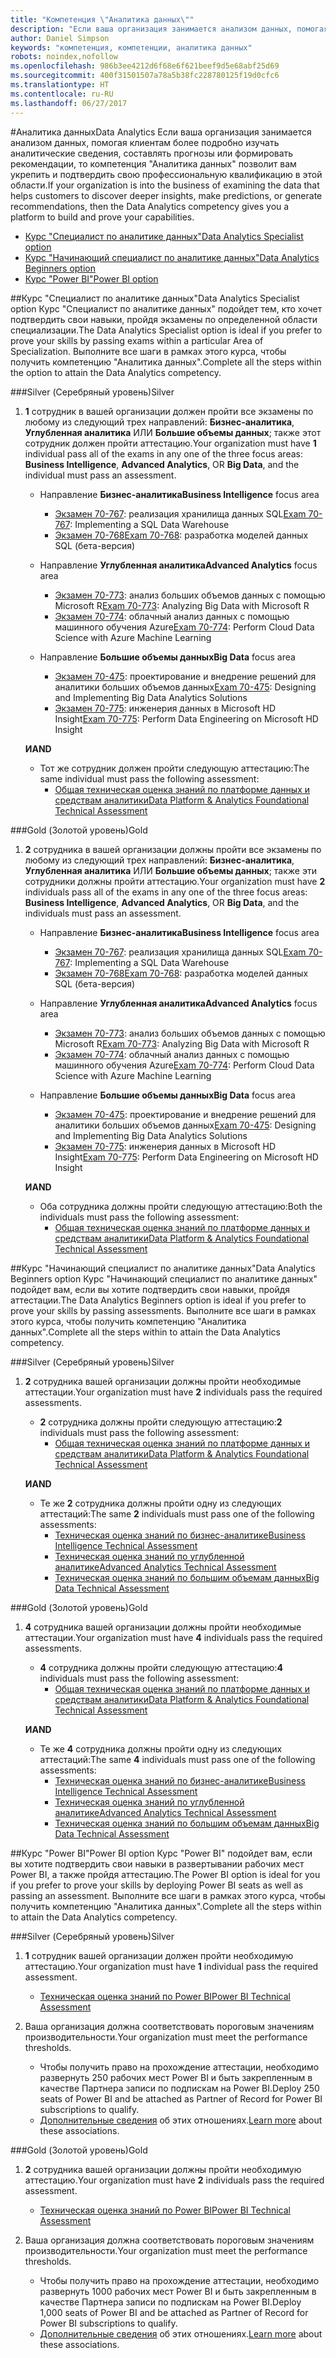 ```yaml
---
title: "Компетенция \"Аналитика данных\""
description: "Если ваша организация занимается анализом данных, помогая клиентам более подробно изучать аналитические сведения, составлять прогнозы или формировать рекомендации, то компетенция \"Аналитика данных\" позволит вам укрепить и подтвердить свою профессиональную квалификацию в этой области."
author: Daniel Simpson
keywords: "компетенция, компетенции, аналитика данных"
robots: noindex,nofollow
ms.openlocfilehash: 986b3ee4212d6f68e6f621beef9d5e68abf25d69
ms.sourcegitcommit: 400f31501507a78a5b38fc228780125f19d0cfc6
ms.translationtype: HT
ms.contentlocale: ru-RU
ms.lasthandoff: 06/27/2017
---
```

#<a name="data-analytics"></a><span data-ttu-id="09f83-104">Аналитика данных</span><span class="sxs-lookup"><span data-stu-id="09f83-104">Data Analytics</span></span>
<span data-ttu-id="09f83-105">Если ваша организация занимается анализом данных, помогая клиентам более подробно изучать аналитические сведения, составлять прогнозы или формировать рекомендации, то компетенция "Аналитика данных" позволит вам укрепить и подтвердить свою профессиональную квалификацию в этой области.</span><span class="sxs-lookup"><span data-stu-id="09f83-105">If your organization is into the business of examining the data that helps customers to discover deeper insights, make predictions, or generate recommendations, then the Data Analytics competency gives you a platform to build and prove your capabilities.</span></span>

- [<span data-ttu-id="09f83-106">Курс "Специалист по аналитике данных"</span><span class="sxs-lookup"><span data-stu-id="09f83-106">Data Analytics Specialist option</span></span>](#data-analytics-specialist-option)
- [<span data-ttu-id="09f83-107">Курс "Начинающий специалист по аналитике данных"</span><span class="sxs-lookup"><span data-stu-id="09f83-107">Data Analytics Beginners option</span></span>](#data-analytics-beginners-option)
- [<span data-ttu-id="09f83-108">Курс "Power BI"</span><span class="sxs-lookup"><span data-stu-id="09f83-108">Power BI option</span></span>](#power-bi-option)

##<a name="data-analytics-specialist-option"></a><span data-ttu-id="09f83-109">Курс "Специалист по аналитике данных"</span><span class="sxs-lookup"><span data-stu-id="09f83-109">Data Analytics Specialist option</span></span>
<span data-ttu-id="09f83-110">Курс "Специалист по аналитике данных" подойдет тем, кто хочет подтвердить свои навыки, пройдя экзамены по определенной области специализации.</span><span class="sxs-lookup"><span data-stu-id="09f83-110">The Data Analytics Specialist option is ideal if you prefer to prove your skills by passing exams within a particular Area of Specialization.</span></span> <span data-ttu-id="09f83-111">Выполните все шаги в рамках этого курса, чтобы получить компетенцию "Аналитика данных".</span><span class="sxs-lookup"><span data-stu-id="09f83-111">Complete all the steps within the option to attain the Data Analytics competency.</span></span>

###<a name="silver"></a><span data-ttu-id="09f83-112">Silver (Серебряный уровень)</span><span class="sxs-lookup"><span data-stu-id="09f83-112">Silver</span></span>
1. <span data-ttu-id="09f83-113">**1** сотрудник в вашей организации должен пройти все экзамены по любому из следующий трех направлений: **Бизнес-аналитика**, **Углубленная аналитика** ИЛИ **Большие объемы данных**; также этот сотрудник должен пройти аттестацию.</span><span class="sxs-lookup"><span data-stu-id="09f83-113">Your organization must have **1** individual pass all of the exams in any one of the three focus areas: **Business Intelligence**, **Advanced Analytics**, OR **Big Data**, and the individual must pass an assessment.</span></span>

    - <span data-ttu-id="09f83-114">Направление **Бизнес-аналитика**</span><span class="sxs-lookup"><span data-stu-id="09f83-114">**Business Intelligence** focus area</span></span>
        - <span data-ttu-id="09f83-115">[Экзамен 70-767](https://www.microsoft.com/en-us/learning/exam-70-767.aspx): реализация хранилища данных SQL</span><span class="sxs-lookup"><span data-stu-id="09f83-115">[Exam 70-767](https://www.microsoft.com/en-us/learning/exam-70-767.aspx): Implementing a SQL Data Warehouse</span></span> 
        - [<span data-ttu-id="09f83-116">Экзамен 70-768</span><span class="sxs-lookup"><span data-stu-id="09f83-116">Exam 70-768</span></span>](https://www.microsoft.com/en-us/learning/exam-70-768.aspx): разработка моделей данных SQL (бета-версия)

    - <span data-ttu-id="09f83-117">Направление **Углубленная аналитика**</span><span class="sxs-lookup"><span data-stu-id="09f83-117">**Advanced Analytics** focus area</span></span>
        - <span data-ttu-id="09f83-118">[Экзамен 70-773](https://www.microsoft.com/en-us/learning/exam-70-773.aspx): анализ больших объемов данных с помощью Microsoft R</span><span class="sxs-lookup"><span data-stu-id="09f83-118">[Exam 70-773](https://www.microsoft.com/en-us/learning/exam-70-773.aspx): Analyzing Big Data with Microsoft R</span></span>
        - <span data-ttu-id="09f83-119">[Экзамен 70-774](https://www.microsoft.com/en-us/learning/exam-70-774.aspx): облачный анализ данных с помощью машинного обучения Azure</span><span class="sxs-lookup"><span data-stu-id="09f83-119">[Exam 70-774](https://www.microsoft.com/en-us/learning/exam-70-774.aspx): Perform Cloud Data Science with Azure Machine Learning</span></span>

    - <span data-ttu-id="09f83-120">Направление **Большие объемы данных**</span><span class="sxs-lookup"><span data-stu-id="09f83-120">**Big Data** focus area</span></span>
        - <span data-ttu-id="09f83-121">[Экзамен 70-475](https://www.microsoft.com/en-us/learning/exam-70-475.aspx): проектирование и внедрение решений для аналитики больших объемов данных</span><span class="sxs-lookup"><span data-stu-id="09f83-121">[Exam 70-475](https://www.microsoft.com/en-us/learning/exam-70-475.aspx): Designing and Implementing Big Data Analytics Solutions</span></span>
        - <span data-ttu-id="09f83-122">[Экзамен 70-775](https://www.microsoft.com/en-us/learning/exam-70-775.aspx): инженерия данных в Microsoft HD Insight</span><span class="sxs-lookup"><span data-stu-id="09f83-122">[Exam 70-775](https://www.microsoft.com/en-us/learning/exam-70-775.aspx): Perform Data Engineering on Microsoft HD Insight</span></span>

    **<span data-ttu-id="09f83-123">И</span><span class="sxs-lookup"><span data-stu-id="09f83-123">AND</span></span>**

    - <span data-ttu-id="09f83-124">Тот же сотрудник должен пройти следующую аттестацию:</span><span class="sxs-lookup"><span data-stu-id="09f83-124">The same individual must pass the following assessment:</span></span>
        - [<span data-ttu-id="09f83-125">Общая техническая оценка знаний по платформе данных и средствам аналитики</span><span class="sxs-lookup"><span data-stu-id="09f83-125">Data Platform & Analytics Foundational Technical Assessment</span></span>](https://partneruniversity.microsoft.com/?whr=uri:MicrosoftAccount&courseId=14356&scoId=w5Ubm2ygB_4304778676)

###<a name="gold"></a><span data-ttu-id="09f83-126">Gold (Золотой уровень)</span><span class="sxs-lookup"><span data-stu-id="09f83-126">Gold</span></span>
1. <span data-ttu-id="09f83-127">**2** сотрудника в вашей организации должны пройти все экзамены по любому из следующий трех направлений: **Бизнес-аналитика**, **Углубленная аналитика** ИЛИ **Большие объемы данных**; также эти сотрудники должны пройти аттестацию.</span><span class="sxs-lookup"><span data-stu-id="09f83-127">Your organization must have **2** individuals pass all of the exams in any one of the three focus areas: **Business Intelligence**, **Advanced Analytics**, OR **Big Data**, and the individuals must pass an assessment.</span></span>

    - <span data-ttu-id="09f83-128">Направление **Бизнес-аналитика**</span><span class="sxs-lookup"><span data-stu-id="09f83-128">**Business Intelligence** focus area</span></span>
        - <span data-ttu-id="09f83-129">[Экзамен 70-767](https://www.microsoft.com/en-us/learning/exam-70-767.aspx): реализация хранилища данных SQL</span><span class="sxs-lookup"><span data-stu-id="09f83-129">[Exam 70-767](https://www.microsoft.com/en-us/learning/exam-70-767.aspx): Implementing a SQL Data Warehouse</span></span> 
        - [<span data-ttu-id="09f83-130">Экзамен 70-768</span><span class="sxs-lookup"><span data-stu-id="09f83-130">Exam 70-768</span></span>](https://www.microsoft.com/en-us/learning/exam-70-768.aspx): разработка моделей данных SQL (бета-версия)

    - <span data-ttu-id="09f83-131">Направление **Углубленная аналитика**</span><span class="sxs-lookup"><span data-stu-id="09f83-131">**Advanced Analytics** focus area</span></span>
        - <span data-ttu-id="09f83-132">[Экзамен 70-773](https://www.microsoft.com/en-us/learning/exam-70-773.aspx): анализ больших объемов данных с помощью Microsoft R</span><span class="sxs-lookup"><span data-stu-id="09f83-132">[Exam 70-773](https://www.microsoft.com/en-us/learning/exam-70-773.aspx): Analyzing Big Data with Microsoft R</span></span>
        - <span data-ttu-id="09f83-133">[Экзамен 70-774](https://www.microsoft.com/en-us/learning/exam-70-774.aspx): облачный анализ данных с помощью машинного обучения Azure</span><span class="sxs-lookup"><span data-stu-id="09f83-133">[Exam 70-774](https://www.microsoft.com/en-us/learning/exam-70-774.aspx): Perform Cloud Data Science with Azure Machine Learning</span></span>

    - <span data-ttu-id="09f83-134">Направление **Большие объемы данных**</span><span class="sxs-lookup"><span data-stu-id="09f83-134">**Big Data** focus area</span></span>
        - <span data-ttu-id="09f83-135">[Экзамен 70-475](https://www.microsoft.com/en-us/learning/exam-70-475.aspx): проектирование и внедрение решений для аналитики больших объемов данных</span><span class="sxs-lookup"><span data-stu-id="09f83-135">[Exam 70-475](https://www.microsoft.com/en-us/learning/exam-70-475.aspx): Designing and Implementing Big Data Analytics Solutions</span></span>
        - <span data-ttu-id="09f83-136">[Экзамен 70-775](https://www.microsoft.com/en-us/learning/exam-70-775.aspx): инженерия данных в Microsoft HD Insight</span><span class="sxs-lookup"><span data-stu-id="09f83-136">[Exam 70-775](https://www.microsoft.com/en-us/learning/exam-70-775.aspx): Perform Data Engineering on Microsoft HD Insight</span></span>

    **<span data-ttu-id="09f83-137">И</span><span class="sxs-lookup"><span data-stu-id="09f83-137">AND</span></span>**

    - <span data-ttu-id="09f83-138">Оба сотрудника должны пройти следующую аттестацию:</span><span class="sxs-lookup"><span data-stu-id="09f83-138">Both the individuals must pass the following assessment:</span></span> 
        - [<span data-ttu-id="09f83-139">Общая техническая оценка знаний по платформе данных и средствам аналитики</span><span class="sxs-lookup"><span data-stu-id="09f83-139">Data Platform & Analytics Foundational Technical Assessment</span></span>](https://partneruniversity.microsoft.com/?whr=uri:MicrosoftAccount&courseId=14356&scoId=w5Ubm2ygB_4304778676)

##<a name="data-analytics-beginners-option"></a><span data-ttu-id="09f83-140">Курс "Начинающий специалист по аналитике данных"</span><span class="sxs-lookup"><span data-stu-id="09f83-140">Data Analytics Beginners option</span></span>
<span data-ttu-id="09f83-141">Курс "Начинающий специалист по аналитике данных" подойдет вам, если вы хотите подтвердить свои навыки, пройдя аттестации.</span><span class="sxs-lookup"><span data-stu-id="09f83-141">The Data Analytics Beginners option is ideal if you prefer to prove your skills by passing assessments.</span></span> <span data-ttu-id="09f83-142">Выполните все шаги в рамках этого курса, чтобы получить компетенцию "Аналитика данных".</span><span class="sxs-lookup"><span data-stu-id="09f83-142">Complete all the steps within to attain the Data Analytics competency.</span></span>

###<a name="silver"></a><span data-ttu-id="09f83-143">Silver (Серебряный уровень)</span><span class="sxs-lookup"><span data-stu-id="09f83-143">Silver</span></span>
1. <span data-ttu-id="09f83-144">**2** сотрудника вашей организации должны пройти необходимые аттестации.</span><span class="sxs-lookup"><span data-stu-id="09f83-144">Your organization must have **2** individuals pass the required assessments.</span></span>

    - <span data-ttu-id="09f83-145">**2** сотрудника должны пройти следующую аттестацию:</span><span class="sxs-lookup"><span data-stu-id="09f83-145">**2** individuals must pass the following assessment:</span></span>
        - [<span data-ttu-id="09f83-146">Общая техническая оценка знаний по платформе данных и средствам аналитики</span><span class="sxs-lookup"><span data-stu-id="09f83-146">Data Platform & Analytics Foundational Technical Assessment</span></span>](https://partneruniversity.microsoft.com/?whr=uri:MicrosoftAccount&courseId=14356&scoId=w5Ubm2ygB_4304778676)

    **<span data-ttu-id="09f83-147">И</span><span class="sxs-lookup"><span data-stu-id="09f83-147">AND</span></span>**

    - <span data-ttu-id="09f83-148">Те же **2** сотрудника должны пройти одну из следующих аттестаций:</span><span class="sxs-lookup"><span data-stu-id="09f83-148">The same **2** individuals must pass one of the following assessments:</span></span>
        - [<span data-ttu-id="09f83-149">Техническая оценка знаний по бизнес-аналитике</span><span class="sxs-lookup"><span data-stu-id="09f83-149">Business Intelligence Technical Assessment</span></span>](https://partneruniversity.microsoft.com/?whr=uri:MicrosoftAccount&courseId=14350&scoId=u5YzfgigB_1504778676)
        - [<span data-ttu-id="09f83-150">Техническая оценка знаний по углубленной аналитике</span><span class="sxs-lookup"><span data-stu-id="09f83-150">Advanced Analytics Technical Assessment</span></span>](https://partneruniversity.microsoft.com/?whr=uri:MicrosoftAccount&courseId=10275&scoId=bweuuySgB_3904778676)
        - [<span data-ttu-id="09f83-151">Техническая оценка знаний по большим объемам данных</span><span class="sxs-lookup"><span data-stu-id="09f83-151">Big Data Technical Assessment</span></span>](https://partneruniversity.microsoft.com/?whr=uri:MicrosoftAccount&courseId=14349&scoId=qb5OGFigB_6604778676)

###<a name="gold"></a><span data-ttu-id="09f83-152">Gold (Золотой уровень)</span><span class="sxs-lookup"><span data-stu-id="09f83-152">Gold</span></span>
1. <span data-ttu-id="09f83-153">**4** сотрудника вашей организации должны пройти необходимые аттестации.</span><span class="sxs-lookup"><span data-stu-id="09f83-153">Your organization must have **4** individuals pass the required assessments.</span></span>

    - <span data-ttu-id="09f83-154">**4** сотрудника должны пройти следующую аттестацию:</span><span class="sxs-lookup"><span data-stu-id="09f83-154">**4** individuals must pass the following assessment:</span></span>
        - [<span data-ttu-id="09f83-155">Общая техническая оценка знаний по платформе данных и средствам аналитики</span><span class="sxs-lookup"><span data-stu-id="09f83-155">Data Platform & Analytics Foundational Technical Assessment</span></span>](https://partneruniversity.microsoft.com/?whr=uri:MicrosoftAccount&courseId=14356&scoId=w5Ubm2ygB_4304778676)

    **<span data-ttu-id="09f83-156">И</span><span class="sxs-lookup"><span data-stu-id="09f83-156">AND</span></span>**

    - <span data-ttu-id="09f83-157">Те же **4** сотрудника должны пройти одну из следующих аттестаций:</span><span class="sxs-lookup"><span data-stu-id="09f83-157">The same **4** individuals must pass one of the following assessments:</span></span>
        - [<span data-ttu-id="09f83-158">Техническая оценка знаний по бизнес-аналитике</span><span class="sxs-lookup"><span data-stu-id="09f83-158">Business Intelligence Technical Assessment</span></span>](https://partneruniversity.microsoft.com/?whr=uri:MicrosoftAccount&courseId=14350&scoId=u5YzfgigB_1504778676)
        - [<span data-ttu-id="09f83-159">Техническая оценка знаний по углубленной аналитике</span><span class="sxs-lookup"><span data-stu-id="09f83-159">Advanced Analytics Technical Assessment</span></span>](https://partneruniversity.microsoft.com/?whr=uri:MicrosoftAccount&courseId=10275&scoId=bweuuySgB_3904778676)
        - [<span data-ttu-id="09f83-160">Техническая оценка знаний по большим объемам данных</span><span class="sxs-lookup"><span data-stu-id="09f83-160">Big Data Technical Assessment</span></span>](https://partneruniversity.microsoft.com/?whr=uri:MicrosoftAccount&courseId=14349&scoId=qb5OGFigB_6604778676)

##<a name="power-bi-option"></a><span data-ttu-id="09f83-161">Курс "Power BI"</span><span class="sxs-lookup"><span data-stu-id="09f83-161">Power BI option</span></span>
<span data-ttu-id="09f83-162">Курс "Power BI" подойдет вам, если вы хотите подтвердить свои навыки в развертывании рабочих мест Power BI, а также пройдя аттестацию.</span><span class="sxs-lookup"><span data-stu-id="09f83-162">The Power BI option is ideal for you if you prefer to prove your skills by deploying Power BI seats as well as passing an assessment.</span></span> <span data-ttu-id="09f83-163">Выполните все шаги в рамках этого курса, чтобы получить компетенцию "Аналитика данных".</span><span class="sxs-lookup"><span data-stu-id="09f83-163">Complete all the steps within to attain the Data Analytics competency.</span></span>

###<a name="silver"></a><span data-ttu-id="09f83-164">Silver (Серебряный уровень)</span><span class="sxs-lookup"><span data-stu-id="09f83-164">Silver</span></span>

1. <span data-ttu-id="09f83-165">**1** сотрудник вашей организации должен пройти необходимую аттестацию.</span><span class="sxs-lookup"><span data-stu-id="09f83-165">Your organization must have **1** individual pass the required assessment.</span></span>

    - [<span data-ttu-id="09f83-166">Техническая оценка знаний по Power BI</span><span class="sxs-lookup"><span data-stu-id="09f83-166">Power BI Technical Assessment</span></span>](https://partneruniversity.microsoft.com/?whr=uri:MicrosoftAccount&courseId=14350&scoId=u5YzfgigB_1504778676)
  
2. <span data-ttu-id="09f83-167">Ваша организация должна соответствовать пороговым значениям производительности.</span><span class="sxs-lookup"><span data-stu-id="09f83-167">Your organization must meet the performance thresholds.</span></span>

    - <span data-ttu-id="09f83-168">Чтобы получить право на прохождение аттестации, необходимо развернуть 250 рабочих мест Power BI и быть закрепленным в качестве Партнера записи по подпискам на Power BI.</span><span class="sxs-lookup"><span data-stu-id="09f83-168">Deploy 250 seats of Power BI and be attached as Partner of Record for Power BI subscriptions to qualify.</span></span>
    - <span data-ttu-id="09f83-169">[Дополнительные сведения](https://partner.microsoft.com/en-us/membership/digital-partner-of-record) об этих отношениях.</span><span class="sxs-lookup"><span data-stu-id="09f83-169">[Learn more](https://partner.microsoft.com/en-us/membership/digital-partner-of-record) about these associations.</span></span>

###<a name="gold"></a><span data-ttu-id="09f83-170">Gold (Золотой уровень)</span><span class="sxs-lookup"><span data-stu-id="09f83-170">Gold</span></span>
1. <span data-ttu-id="09f83-171">**2** сотрудника вашей организации должны пройти необходимую аттестацию.</span><span class="sxs-lookup"><span data-stu-id="09f83-171">Your organization must have **2** individuals pass the required assessment.</span></span>
    - [<span data-ttu-id="09f83-172">Техническая оценка знаний по Power BI</span><span class="sxs-lookup"><span data-stu-id="09f83-172">Power BI Technical Assessment</span></span>](https://partneruniversity.microsoft.com/?whr=uri:MicrosoftAccount&courseId=14350&scoId=u5YzfgigB_1504778676)
  
2. <span data-ttu-id="09f83-173">Ваша организация должна соответствовать пороговым значениям производительности.</span><span class="sxs-lookup"><span data-stu-id="09f83-173">Your organization must meet the performance thresholds.</span></span>
    - <span data-ttu-id="09f83-174">Чтобы получить право на прохождение аттестации, необходимо развернуть 1000 рабочих мест Power BI и быть закрепленным в качестве Партнера записи по подпискам на Power BI.</span><span class="sxs-lookup"><span data-stu-id="09f83-174">Deploy 1,000 seats of Power BI and be attached as Partner of Record for Power BI subscriptions to qualify.</span></span>
    - <span data-ttu-id="09f83-175">[Дополнительные сведения](https://partner.microsoft.com/en-us/membership/digital-partner-of-record) об этих отношениях.</span><span class="sxs-lookup"><span data-stu-id="09f83-175">[Learn more](https://partner.microsoft.com/en-us/membership/digital-partner-of-record) about these associations.</span></span>

